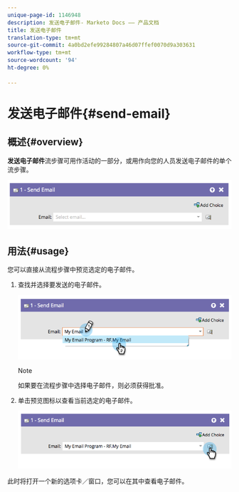 ```yaml
---
unique-page-id: 1146948
description: 发送电子邮件- Marketo Docs —— 产品文档
title: 发送电子邮件
translation-type: tm+mt
source-git-commit: 4a0bd2efe99284807a46d07ffef0070d9a303631
workflow-type: tm+mt
source-wordcount: '94'
ht-degree: 0%

---
```



# 发送电子邮件{#send-email}

## 概述{#overview}

**发送电子邮件**&#x200B;流步骤可用作活动的一部分，或用作向您的人员发送电子邮件的单个流步骤。

![](assets/image2014-9-22-10-3a8-3a11.png)

## 用法{#usage}

您可以直接从流程步骤中预览选定的电子邮件。

1. 查找并选择要发送的电子邮件。

   ![](assets/image2014-9-22-10-3a8-3a15.png)

   >[!NOTE]
   >
   >如果要在流程步骤中选择电子邮件，则必须获得批准。

1. 单击预览图标以查看当前选定的电子邮件。

   ![](assets/image2014-9-22-10-3a8-3a22.png)

此时将打开一个新的选项卡／窗口，您可以在其中查看电子邮件。
